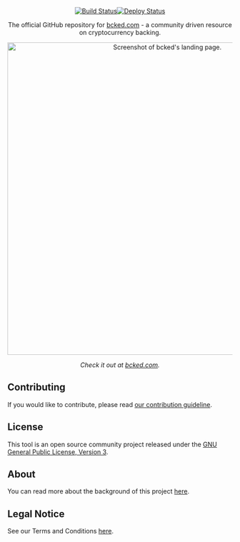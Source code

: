 <p align="center">
  <a href="https://github.com/bcked/bcked.com/actions/workflows/deploy.yml"><img src="https://github.com/bcked/bcked.com/actions/workflows/deploy.yml/badge.svg" alt="Build Status"></a><a href="https://github.com/bcked/bcked.com/actions/workflows/pages/pages-build-deployment"><img src="https://github.com/bcked/bcked.com/actions/workflows/pages/pages-build-deployment/badge.svg" alt="Deploy Status"></a>
</p>

<p align="center">The official GitHub repository for <a href="https://bcked.com/">bcked.com</a> - a community driven resource on cryptocurrency backing.</p>

<p align="center"><img src="https://raw.githubusercontent.com/bcked/bcked.com/gh-pages/preview.jpg" width=700 alt="Screenshot of bcked's landing page."></p>

<p align="center"><em>Check it out at <a href="https://bcked.com/">bcked.com</a>.</em></p>

## Contributing

If you would like to contribute, please read [our contribution guideline](CONTRIBUTING.md).

## License

This tool is an open source community project released under the [GNU General Public License, Version 3](LICENSE).

## About

You can read more about the background of this project [here](ABOUT.md).

## Legal Notice

See our Terms and Conditions [here](LEGAL_NOTICE.md).
